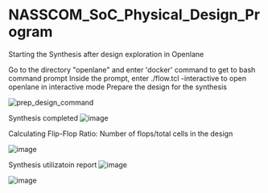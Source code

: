 # NASSCOM_SoC_Physical_Design_Program

Starting the Synthesis after design exploration in Openlane

Go to the directory "openlane" and enter 'docker' command to get to bash command prompt
Inside the prompt, enter ./flow.tcl -interactive to open openlane in interactive mode
Prepare the design for the synthesis

![prep_design_command](https://github.com/user-attachments/assets/39c98ff7-6c24-459d-ba62-4569ccab6482)

Synthesis completed
![image](https://github.com/user-attachments/assets/f5bc2458-ff15-4983-a9f5-c14568c8e4bc)


Calculating Flip-Flop Ratio: Number of flops/total cells in the design

![image](https://github.com/user-attachments/assets/bca52ca6-c49b-4b59-8b91-1dee2fe9cc83)

Synthesis utilizatoin report
![image](https://github.com/user-attachments/assets/28a43227-b64e-42bf-b623-888973eb5e5a)



![image](https://github.com/user-attachments/assets/160784f7-07f0-4b25-b496-819d9193bd0a)




